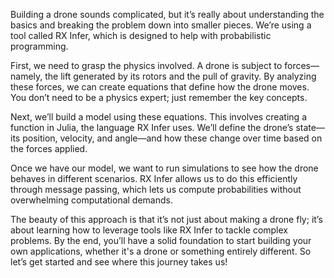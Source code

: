 Building a drone sounds complicated, but it’s really about understanding the basics and breaking the problem down into smaller pieces. We’re using a tool called RX Infer, which is designed to help with probabilistic programming. 

First, we need to grasp the physics involved. A drone is subject to forces—namely, the lift generated by its rotors and the pull of gravity. By analyzing these forces, we can create equations that define how the drone moves. You don’t need to be a physics expert; just remember the key concepts. 

Next, we’ll build a model using these equations. This involves creating a function in Julia, the language RX Infer uses. We’ll define the drone’s state—its position, velocity, and angle—and how these change over time based on the forces applied. 

Once we have our model, we want to run simulations to see how the drone behaves in different scenarios. RX Infer allows us to do this efficiently through message passing, which lets us compute probabilities without overwhelming computational demands. 

The beauty of this approach is that it’s not just about making a drone fly; it’s about learning how to leverage tools like RX Infer to tackle complex problems. By the end, you’ll have a solid foundation to start building your own applications, whether it's a drone or something entirely different. So let’s get started and see where this journey takes us!
